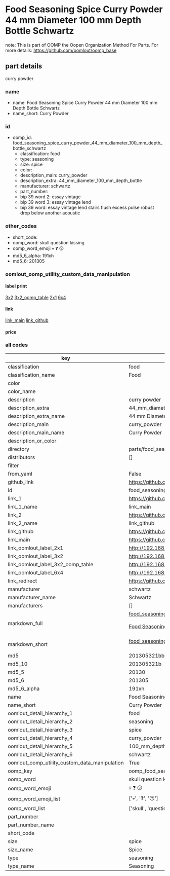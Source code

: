 # Food Seasoning Spice Curry Powder 44 mm Diameter 100 mm Depth Bottle Schwartz  

note: This is part of OOMP the Oopen Organization Method For Parts. For more details: https://github.com/oomlout/oomp_base

##  part details
  



curry powder



### name
* name: Food Seasoning Spice Curry Powder 44 mm Diameter 100 mm Depth Bottle Schwartz
* name_short: Curry Powder
### id
* oomp_id: food_seasoning_spice_curry_powder_44_mm_diameter_100_mm_depth_bottle_schwartz
  * classification: food
  * type: seasoning
  * size: spice
  * color: 
  * description_main: curry_powder
  * description_extra: 44_mm_diameter_100_mm_depth_bottle
  * manufacturer: schwartz
  * part_number: 
  * bip 39 word 2: essay vintage
  * bip 39 word 3: essay vintage lend
  * bip 39 word: essay vintage lend stairs flush excess pulse robust drop below another acoustic

### other_codes
* short_code: 
* oomp_word: skull question kissing
* oomp_word_emoji :skull: :question: :kissing:
* md5_6_alpha: 191xh
* md5_6: 201305






### oomlout_oomp_utility_custom_data_manipulation
#### label print
[3x2](http://192.168.1.245:1112/?label=oomp%20191xh)
[3x2_oomp_table](http://192.168.1.108:1112/?label=oomp%20191xh)
[2x1](http://192.168.1.242:1112/?label=oomp%20191xh)
[6x4](http://192.168.1.55:1112/?label=oomp%20191xh)    

#### link

[link_main](https://github.com/oomlout/oomlout_oomp_version_1_messy/tree/main/parts/food_seasoning_spice_curry_powder_44_mm_diameter_100_mm_depth_bottle_schwartz) [link_github](https://github.com/oomlout/oomlout_oomp_version_1_messy/tree/main/parts/food_seasoning_spice_curry_powder_44_mm_diameter_100_mm_depth_bottle_schwartz)                             

#### price







### all codes 
| key | value |  
| --- | --- |  
| classification | food |  
| classification_name | Food |  
| color |  |  
| color_name |  |  
| description | curry powder |  
| description_extra | 44_mm_diameter_100_mm_depth_bottle |  
| description_extra_name | 44 mm Diameter 100 mm Depth Bottle |  
| description_main | curry_powder |  
| description_main_name | Curry Powder |  
| description_or_color |   |  
| directory | parts/food_seasoning_spice_curry_powder_44_mm_diameter_100_mm_depth_bottle_schwartz |  
| distributors | [] |  
| filter |  |  
| from_yaml | False |  
| github_link | https://github.com/oomlout/oomlout_oomp_part_src/tree/main/parts/food_seasoning_spice_curry_powder_44_mm_diameter_100_mm_depth_bottle_schwartz |  
| id | food_seasoning_spice_curry_powder_44_mm_diameter_100_mm_depth_bottle_schwartz |  
| link_1 | https://github.com/oomlout/oomlout_oomp_version_1_messy/tree/main/parts/food_seasoning_spice_curry_powder_44_mm_diameter_100_mm_depth_bottle_schwartz |  
| link_1_name | link_main |  
| link_2 | https://github.com/oomlout/oomlout_oomp_version_1_messy/tree/main/parts/food_seasoning_spice_curry_powder_44_mm_diameter_100_mm_depth_bottle_schwartz |  
| link_2_name | link_github |  
| link_github | https://github.com/oomlout/oomlout_oomp_version_1_messy/tree/main/parts/food_seasoning_spice_curry_powder_44_mm_diameter_100_mm_depth_bottle_schwartz |  
| link_main | https://github.com/oomlout/oomlout_oomp_version_1_messy/tree/main/parts/food_seasoning_spice_curry_powder_44_mm_diameter_100_mm_depth_bottle_schwartz |  
| link_oomlout_label_2x1 | http://192.168.1.242:1112/?label=oomp%20191xh |  
| link_oomlout_label_3x2 | http://192.168.1.245:1112/?label=oomp%20191xh |  
| link_oomlout_label_3x2_oomp_table | http://192.168.1.108:1112/?label=oomp%20191xh |  
| link_oomlout_label_6x4 | http://192.168.1.55:1112/?label=oomp%20191xh |  
| link_redirect | https://github.com/oomlout/oomlout_oomp_version_1_messy/tree/main/parts/food_seasoning_spice_curry_powder_44_mm_diameter_100_mm_depth_bottle_schwartz |  
| manufacturer | schwartz |  
| manufacturer_name | Schwartz |  
| manufacturers | [] |  
| markdown_full | [food_seasoning_spice_curry_powder_44_mm_diameter_100_mm_depth_bottle_schwartz](none)<br>[](none)<br>[Food Seasoning Spice Curry Powder 44 Mm Diameter 100 Mm Depth Bottle Schwartz](none)<br><br> |  
| markdown_short | [food_seasoning_spice_curry_powder_44_mm_diameter_100_mm_depth_bottle_schwartz](none)<br><br> |  
| md5 | 201305321bbb55b13a2ced44fffd0a69 |  
| md5_10 | 201305321b |  
| md5_5 | 20130 |  
| md5_6 | 201305 |  
| md5_6_alpha | 191xh |  
| name | Food Seasoning Spice Curry Powder 44 mm Diameter 100 mm Depth Bottle Schwartz |  
| name_short | Curry Powder |  
| oomlout_detail_hierarchy_1 | food |  
| oomlout_detail_hierarchy_2 | seasoning |  
| oomlout_detail_hierarchy_3 | spice |  
| oomlout_detail_hierarchy_4 | curry_powder |  
| oomlout_detail_hierarchy_5 | 100_mm_depth |  
| oomlout_detail_hierarchy_6 | schwartz |  
| oomlout_oomp_utility_custom_data_manipulation | True |  
| oomp_key | oomp_food_seasoning_spice_curry_powder_44_mm_diameter_100_mm_depth_bottle_schwartz |  
| oomp_word | skull question kissing |  
| oomp_word_emoji | :skull: :question: :kissing: |  
| oomp_word_emoji_list | [':skull:', ':question:', ':kissing:'] |  
| oomp_word_list | ['skull', 'question', 'kissing'] |  
| part_number |  |  
| part_number_name |  |  
| short_code |  |  
| size | spice |  
| size_name | Spice |  
| type | seasoning |  
| type_name | Seasoning |  
